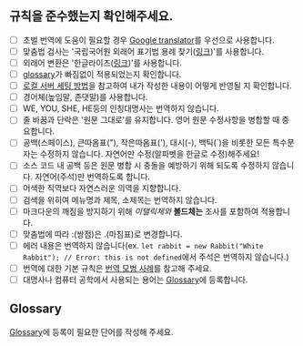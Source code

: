 ##  규칙을 준수했는지 확인해주세요.

 - [ ] 초벌 번역에 도움이 필요할 경우 [Google translator](https://translate.google.com/)를 우선으로 사용합니다.
 - [ ]  맞춤법 검사는 '국립국어원 외래어 표기법 용례 찾기([링크](http://www.korean.go.kr/front/foreignSpell/foreignSpellList.do?mn_id=96))'를 사용합니다.
 - [ ] 외래어 변환은 '한글라이즈([링크](https://hangulize.org/))'를 사용합니다.
 - [ ] [glossary](https://github.com/line/webpack.kr/wiki/Glossary)가 빠짐없이 적용되었는지 확인합니다.
 - [ ]  [로컬 서버 세팅 방법](https://github.com/webpack/webpack.js.org/blob/master/.github/CONTRIBUTING.md)을 참고하여 내가 작성한 내용이 어떻게 반영될 지 확인합니다.
 - [ ]  경어체(높임말, 존댓말)를 사용합니다.
 - [ ] WE, YOU, SHE, HE등의 인칭대명사는 번역하지 않습니다.
 - [ ] 줄 바꿈과 단락은 '원문 그대로'를 유지합니다. 영어 원문 수정사항을 병합할 때 중요합니다.
 - [ ] 공백(스페이스), 큰따옴표("), 작은따옴표('), 대시(-), 백틱(\`)을 비롯한 모든 특수문자는 수정하지 않습니다. 자연어만 수정(알파벳을 한글로 수정)해주세요!
 - [ ] 소스 코드 내 공백 등은 원문 병합 시 충돌을 예방하기 위해 되도록 수정하지 않습니다. 자연어(주석)만 번역하도록 합니다.
 - [ ] 어색한 직역보다 자연스러운 의역을 지향합니다.
 - [ ] 검색을 위히여 메뉴명과 제목, 소제목는 번역하지 않습니다.
 - [ ] 마크다운의 깨짐을 방지하기 위해 _이탤릭체와_ __볼드체는__ 조사를 포함하여 적용합니다.
 - [ ] 맞춤법에 따라 :(쌍점)은 .(마침표)로 변경합니다.
 - [ ] 에러 내용은 번역하지 않습니다(ex. `let rabbit = new Rabbit("White Rabbit"); // Error: this is not defined`에서 주석은 번역하지 않습니다.)
 - [ ] 번역에 대한 기본 규칙은 [번역 모범 사례](https://github.com/javascript-tutorial/ko.javascript.info/wiki/%EB%B2%88%EC%97%AD-%EB%AA%A8%EB%B2%94-%EC%82%AC%EB%A1%80)를 참고해 주세요.
 - [ ] 대명사나 컴퓨터 공학에서 사용되는 용어는 [Glossary](https://github.com/line/webpack.kr/wiki/Glossary)에 등록합니다.

##  Glossary
[Glossary](https://github.com/line/webpack.kr/wiki/Glossary)에 등록이 필요한 단어를 작성해 주세요.
